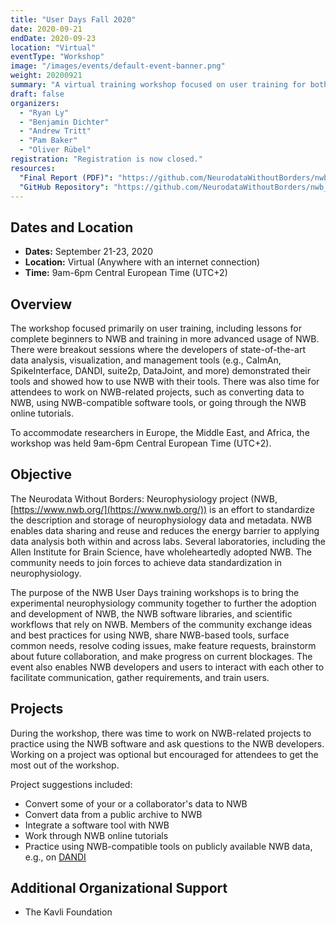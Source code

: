 ```yaml
---
title: "User Days Fall 2020"
date: 2020-09-21
endDate: 2020-09-23
location: "Virtual"
eventType: "Workshop"
image: "/images/events/default-event-banner.png"
weight: 20200921
summary: "A virtual training workshop focused on user training for both beginners and advanced users of NWB, with breakout sessions featuring state-of-the-art data analysis, visualization, and management tools."
draft: false
organizers:
  - "Ryan Ly"
  - "Benjamin Dichter"
  - "Andrew Tritt"
  - "Pam Baker"
  - "Oliver Rübel"
registration: "Registration is now closed."
resources:
  "Final Report (PDF)": "https://github.com/NeurodataWithoutBorders/nwb_hackathons/raw/master/HCK09_2020_Remote/report/Report___9th_NWB_Hackathon.pdf"
  "GitHub Repository": "https://github.com/NeurodataWithoutBorders/nwb_hackathons/tree/master/HCK09_2020_Remote"
---
```


## Dates and Location

- **Dates:** September 21-23, 2020
- **Location:** Virtual (Anywhere with an internet connection)
- **Time:** 9am-6pm Central European Time (UTC+2)

## Overview

The workshop focused primarily on user training, including lessons for complete beginners to NWB and training in more advanced usage of NWB. There were breakout sessions where the developers of state-of-the-art data analysis, visualization, and management tools (e.g., CaImAn, SpikeInterface, DANDI, suite2p, DataJoint, and more) demonstrated their tools and showed how to use NWB with their tools. There was also time for attendees to work on NWB-related projects, such as converting data to NWB, using NWB-compatible software tools, or going through the NWB online tutorials.

To accommodate researchers in Europe, the Middle East, and Africa, the workshop was held 9am-6pm Central European Time (UTC+2).

## Objective

The Neurodata Without Borders: Neurophysiology project (NWB, [https://www.nwb.org/](https://www.nwb.org/)) is an effort to standardize the description and storage of neurophysiology data and metadata. NWB enables data sharing and reuse and reduces the energy barrier to applying data analysis both within and across labs. Several laboratories, including the Allen Institute for Brain Science, have wholeheartedly adopted NWB. The community needs to join forces to achieve data standardization in neurophysiology.

The purpose of the NWB User Days training workshops is to bring the experimental neurophysiology community together to further the adoption and development of NWB, the NWB software libraries, and scientific workflows that rely on NWB. Members of the community exchange ideas and best practices for using NWB, share NWB-based tools, surface common needs, resolve coding issues, make feature requests, brainstorm about future collaboration, and make progress on current blockages. The event also enables NWB developers and users to interact with each other to facilitate communication, gather requirements, and train users.

## Projects

During the workshop, there was time to work on NWB-related projects to practice using the NWB software and ask questions to the NWB developers. Working on a project was optional but encouraged for attendees to get the most out of the workshop.

Project suggestions included:
- Convert some of your or a collaborator's data to NWB
- Convert data from a public archive to NWB
- Integrate a software tool with NWB
- Work through NWB online tutorials
- Practice using NWB-compatible tools on publicly available NWB data, e.g., on [DANDI](https://dandiarchive.org/)

## Additional Organizational Support

- The Kavli Foundation
